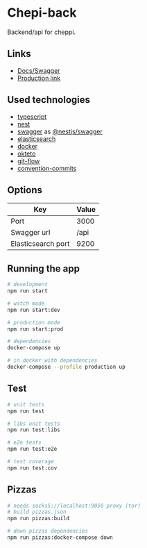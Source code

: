 # Chepi-back

Backend/api for cheppi.

## Links

- [Docs/Swagger](https://chepi-back-allohamora.cloud.okteto.net/api/)
- [Production link](https://chepi-back-allohamora.cloud.okteto.net)

## Used technologies

- [typescript](https://www.typescriptlang.org)
- [nest](https://nestjs.com)
- [swagger](https://swagger.io) as [@nestjs/swagger](https://docs.nestjs.com/openapi/introduction)
- [elasticsearch](https://www.elastic.co)
- [docker](https://www.docker.com)
- [okteto](https://okteto.com)
- [git-flow](https://www.atlassian.com/git/tutorials/comparing-workflows/gitflow-workflow)
- [convention-commits](https://www.conventionalcommits.org/en/v1.0.0/)

## Options

| Key                | Value |
| ------------------ | ----- |
| Port               | 3000  |
| Swagger url        | /api  |
| Elasticsearch port | 9200  |

## Running the app

```bash
# development
npm run start

# watch mode
npm run start:dev

# production mode
npm run start:prod

# dependencies
docker-compose up

# in docker with dependencies
docker-compose --profile production up
```

## Test

```bash
# unit tests
npm run test

# libs unit tests
npm run test:libs

# e2e tests
npm run test:e2e

# test coverage
npm run test:cov
```

## Pizzas

```bash
# needs socks5://localhost:9050 proxy (tor)
# build pizzas.json
npm run pizzas:build

# down pizzas dependencies
npm run pizzas:docker-compose down
```
